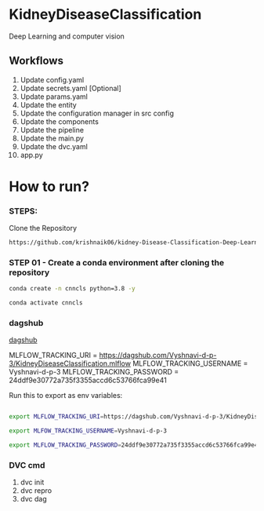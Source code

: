 # KidneyDiseaseClassification
Deep Learning and computer vision


## Workflows

1.  Update config.yaml
2.  Update secrets.yaml [Optional]
3.  Update params.yaml
4.  Update the entity
5.  Update the configuration manager in src config
6.  Update the components
7.  Update the pipeline
8.  Update the main.py
9.  Update the dvc.yaml
10. app.py

# How to run?

### STEPS:

Clone the Repository

```bash
https://github.com/krishnaik06/kidney-Disease-Classification-Deep-Learning-Project
```

### STEP 01 - Create a conda environment after cloning the repository

```bash
conda create -n cnncls python=3.8 -y
```

```bash
conda activate cnncls
```

### dagshub
[dagshub](https://dagshub.com/)

MLFLOW_TRACKING_URI = https://dagshub.com/Vyshnavi-d-p-3/KidneyDiseaseClassification.mlflow
MLFLOW_TRACKING_USERNAME = Vyshnavi-d-p-3
MLFLOW_TRACKING_PASSWORD = 24ddf9e30772a735f3355accd6c53766fca99e41

Run this to export as env variables:

```bash

export MLFLOW_TRACKING_URI=https://dagshub.com/Vyshnavi-d-p-3/KidneyDiseaseClassification.mlflow

export MLFOW_TRACKING_USERNAME=Vyshnavi-d-p-3

export MLFLOW_TRACKING_PASSWORD=24ddf9e30772a735f3355accd6c53766fca99e41

```

### DVC cmd

1. dvc init
2. dvc repro
3. dvc dag

